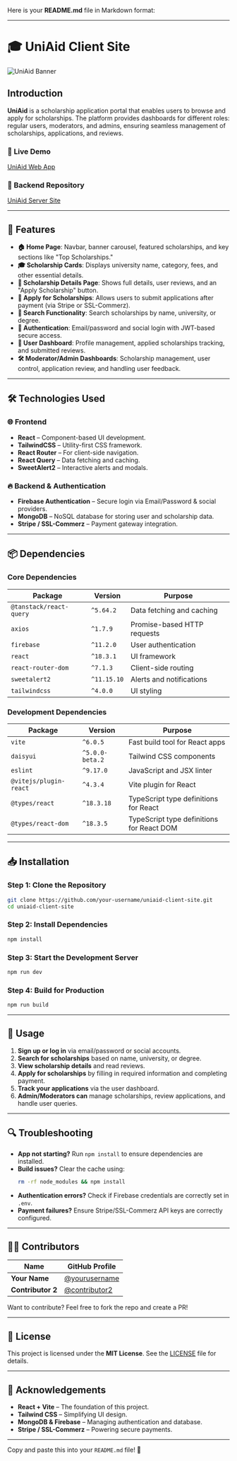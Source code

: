 Here is your **README.md** file in Markdown format:  

---

# 🎓 UniAid Client Site  

![UniAid Banner](https://i.ibb.co.com/d0drrYy6/Screenshot-2025-02-05-020448.png)  

## Introduction  

**UniAid** is a scholarship application portal that enables users to browse and apply for scholarships. The platform provides dashboards for different roles: regular users, moderators, and admins, ensuring seamless management of scholarships, applications, and reviews.  

### 🔗 Live Demo  
[UniAid Web App](https://uni-aid.web.app/)  

### 🔗 Backend Repository  
[UniAid Server Site](https://github.com/yeasinrahman26/UniAid-Server-site)  

---

## 🚀 Features  

- **🏠 Home Page**: Navbar, banner carousel, featured scholarships, and key sections like "Top Scholarships."  
- **🎓 Scholarship Cards**: Displays university name, category, fees, and other essential details.  
- **📄 Scholarship Details Page**: Shows full details, user reviews, and an "Apply Scholarship" button.  
- **📝 Apply for Scholarships**: Allows users to submit applications after payment (via Stripe or SSL-Commerz).  
- **🔎 Search Functionality**: Search scholarships by name, university, or degree.  
- **🔑 Authentication**: Email/password and social login with JWT-based secure access.  
- **👤 User Dashboard**: Profile management, applied scholarships tracking, and submitted reviews.  
- **🛠️ Moderator/Admin Dashboards**: Scholarship management, user control, application review, and handling user feedback.  

---

## 🛠 Technologies Used  

### 🌐 Frontend  
- **React** – Component-based UI development.  
- **TailwindCSS** – Utility-first CSS framework.  
- **React Router** – For client-side navigation.  
- **React Query** – Data fetching and caching.  
- **SweetAlert2** – Interactive alerts and modals.  

### 🔥 Backend & Authentication  
- **Firebase Authentication** – Secure login via Email/Password & social providers.  
- **MongoDB** – NoSQL database for storing user and scholarship data.  
- **Stripe / SSL-Commerz** – Payment gateway integration.  

---

## 📦 Dependencies  

### Core Dependencies  
| Package                          | Version   | Purpose                                      |  
|----------------------------------|-----------|----------------------------------------------|  
| `@tanstack/react-query`         | `^5.64.2`  | Data fetching and caching                  |  
| `axios`                         | `^1.7.9`   | Promise-based HTTP requests                 |  
| `firebase`                       | `^11.2.0`  | User authentication                         |  
| `react`                          | `^18.3.1`  | UI framework                                |  
| `react-router-dom`               | `^7.1.3`   | Client-side routing                         |  
| `sweetalert2`                    | `^11.15.10`| Alerts and notifications                    |  
| `tailwindcss`                    | `^4.0.0`   | UI styling                                  |  

### Development Dependencies  
| Package                          | Version   | Purpose                                      |  
|----------------------------------|-----------|----------------------------------------------|  
| `vite`                           | `^6.0.5`   | Fast build tool for React apps              |  
| `daisyui`                        | `^5.0.0-beta.2` | Tailwind CSS components                   |  
| `eslint`                         | `^9.17.0`  | JavaScript and JSX linter                   |  
| `@vitejs/plugin-react`           | `^4.3.4`   | Vite plugin for React                        |  
| `@types/react`                   | `^18.3.18` | TypeScript type definitions for React       |  
| `@types/react-dom`               | `^18.3.5`  | TypeScript type definitions for React DOM   |  

---

## 📥 Installation  

### Step 1: Clone the Repository  
```bash
git clone https://github.com/your-username/uniaid-client-site.git
cd uniaid-client-site
```

### Step 2: Install Dependencies  
```bash
npm install
```

### Step 3: Start the Development Server  
```bash
npm run dev
```

### Step 4: Build for Production  
```bash
npm run build
```

---



## 📖 Usage  

1. **Sign up or log in** via email/password or social accounts.  
2. **Search for scholarships** based on name, university, or degree.  
3. **View scholarship details** and read reviews.  
4. **Apply for scholarships** by filling in required information and completing payment.  
5. **Track your applications** via the user dashboard.  
6. **Admin/Moderators can** manage scholarships, review applications, and handle user queries.  

---

## 🔍 Troubleshooting  

- **App not starting?** Run `npm install` to ensure dependencies are installed.  
- **Build issues?** Clear the cache using:  
  ```bash
  rm -rf node_modules && npm install
  ```
- **Authentication errors?** Check if Firebase credentials are correctly set in `.env`.  
- **Payment failures?** Ensure Stripe/SSL-Commerz API keys are correctly configured.  

---

## 👨‍💻 Contributors  

| Name            | GitHub Profile                      |  
|----------------|------------------------------------|  
| **Your Name**  | [@yourusername](https://github.com/yourusername)  |  
| **Contributor 2** | [@contributor2](https://github.com/contributor2) |  

Want to contribute? Feel free to fork the repo and create a PR!  

---

## 📜 License  

This project is licensed under the **MIT License**. See the [LICENSE](./LICENSE) file for details.  

---

## 🌟 Acknowledgements  

- **React + Vite** – The foundation of this project.  
- **Tailwind CSS** – Simplifying UI design.  
- **MongoDB & Firebase** – Managing authentication and database.  
- **Stripe / SSL-Commerz** – Powering secure payments.  

---

Copy and paste this into your `README.md` file! 🚀